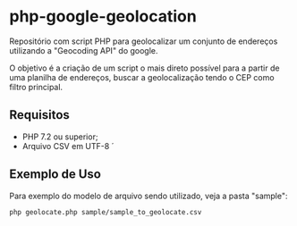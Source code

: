 # php-google-geolocation
Repositório com script PHP para geolocalizar um conjunto de endereços utilizando a "Geocoding API" do google.

O objetivo é a criação de um script o mais direto possível para a partir de uma planilha de endereços, buscar a geolocalização tendo o CEP como filtro principal.

## Requisitos

* PHP 7.2 ou superior;
* Arquivo CSV em UTF-8
´
## Exemplo de Uso

Para exemplo do modelo de arquivo sendo utilizado, veja a pasta "sample":

```shell script
php geolocate.php sample/sample_to_geolocate.csv
``` 
